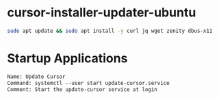 # cursor-installer-updater-ubuntu

```sh
sudo apt update && sudo apt install -y curl jq wget zenity dbus-x11
```

# Startup Applications
```txt
Name: Update Cursor
Command: systemctl --user start update-cursor.service
Comment: Start the update-cursor service at login
```
